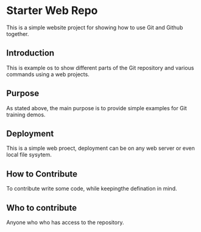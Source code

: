 # Starter Web Repo

This is a simple website project for showing how to use Git and Github together.

## Introduction 

This is example os to show different parts of the Git repository and various commands using a web projects.

## Purpose

As stated above, the main purpose is to provide simple examples for Git training demos.

## Deployment

This is a simple web proect, deployment can be on any web server or even local file sysytem.

## How to Contribute 

To contribute write some code, while keepingthe defination in mind.

## Who to contribute

Anyone who who has access to the repository.

